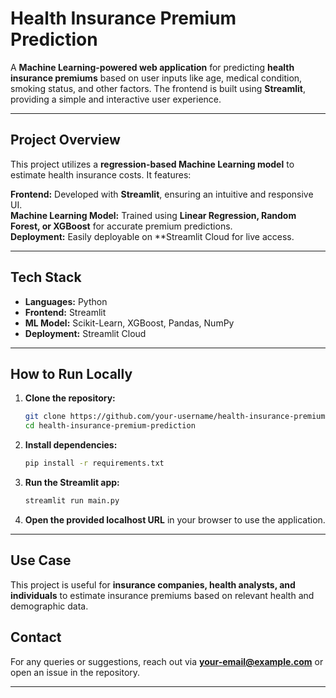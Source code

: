 # Health Insurance Premium Prediction 

A **Machine Learning-powered web application** for predicting **health insurance premiums** based on user inputs like age, medical condition, smoking status, and other factors. The frontend is built using **Streamlit**, providing a simple and interactive user experience.

---

## Project Overview
This project utilizes a **regression-based Machine Learning model** to estimate health insurance costs. It features:

 **Frontend:** Developed with **Streamlit**, ensuring an intuitive and responsive UI.  
 **Machine Learning Model:** Trained using **Linear Regression, Random Forest, or XGBoost** for accurate premium predictions.  
 **Deployment:** Easily deployable on **Streamlit Cloud for live access.  

---

##  Tech Stack
- **Languages:** Python  
- **Frontend:** Streamlit  
- **ML Model:** Scikit-Learn, XGBoost, Pandas, NumPy  
- **Deployment:** Streamlit Cloud  

---

##  How to Run Locally

1. **Clone the repository:**  
   ```bash
   git clone https://github.com/your-username/health-insurance-premium-prediction.git
   cd health-insurance-premium-prediction
   ```  

2. **Install dependencies:**  
   ```bash
   pip install -r requirements.txt
   ```  

3. **Run the Streamlit app:**  
   ```bash
   streamlit run main.py
   ```  

4. **Open the provided localhost URL** in your browser to use the application.  

---

## Use Case
This project is useful for **insurance companies, health analysts, and individuals** to estimate insurance premiums based on relevant health and demographic data.


## Contact
For any queries or suggestions, reach out via **[your-email@example.com](mailto:jeysiva.apjs@gmail.com)** or open an issue in the repository.

---
